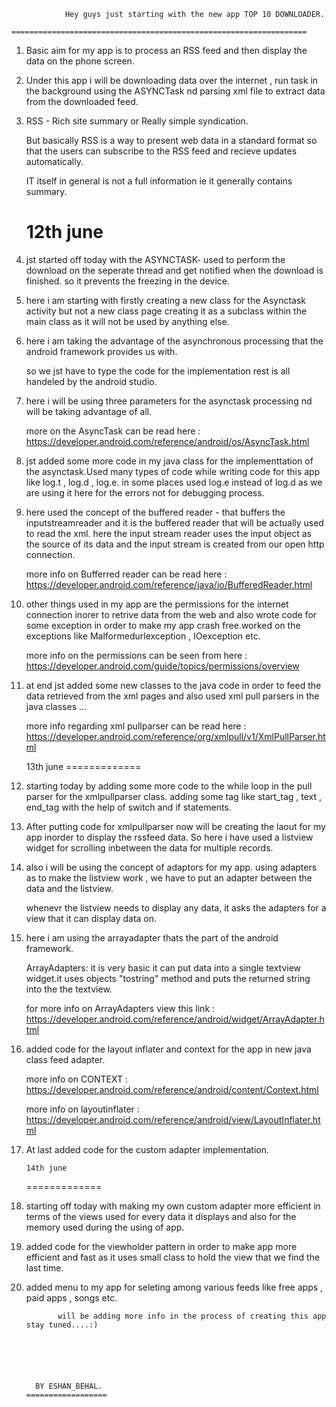               

                Hey guys just starting with the new app TOP 10 DOWNLOADER.
           ==================================================================

1. Basic aim for my app is to process an RSS feed and then display the data on the phone screen.

2. Under this app i will be downloading data over the internet , run task in the background using the ASYNCTask
   nd parsing xml file to extract data from the downloaded feed.

3. RSS - Rich site summary or Really simple syndication.

   But basically RSS is a way to present web data in a standard format so that the users can subscribe to the
   RSS feed and recieve updates automatically.

   IT itself in general is not a full information ie it generally contains summary.


     12th june
   ==============

1. jst started off today with the ASYNCTASK- used to perform the download on the seperate thread and get notified
   when the download is finished.
   so it prevents the freezing in the device.

2. here i am starting with firstly creating a new class for the Asynctask activity but not a new class page
   creating it as a subclass within the main class as it will not be used by anything else.

3. here i am taking the advantage of the asynchronous processing that the android framework provides us with.

   so we jst have to type the code for the implementation rest is all handeled by the android studio.

4. here i will be using three parameters for the asynctask processing nd will be taking advantage of all.

   more on the AsyncTask can be read here : https://developer.android.com/reference/android/os/AsyncTask.html

5. jst added some more code in my java class for the implementtation of the asynctask.Used many types of code while 
   writing code for this app like log.t , log.d , log.e.
   in some places used log.e instead of log.d as we are using it here for the errors not for debugging process.
   
6. here used the concept of the buffered reader - that buffers the inputstreamreader and it is the buffered reader
   that will be actually used to read the xml.
   here the input stream reader uses the input object as the source of its data and the input stream is created from
   our open http connection.

   more info on Bufferred reader can be read here : https://developer.android.com/reference/java/io/BufferedReader.html

7. other things used in my app are the permissions for the internet connection inorer to retrive data from the web and also 
   wrote code for some exception in order to make my app crash free.worked on the exceptions like Malformedurlexception , 
   IOexception etc.

   more info on the permissions can be seen from here : https://developer.android.com/guide/topics/permissions/overview

8. at end jst added some new classes to the java code in order to feed the data retrieved from the xml pages and also used
   xml pull parsers in the java classes ...

   more info regarding xml pullparser can be read here : https://developer.android.com/reference/org/xmlpull/v1/XmlPullParser.html


    13th june
  =============

1. starting today by adding some more code to the while loop in the pull parser for the xmlpullparser class.
   adding some tag like start_tag , text , end_tag with the help of switch and if statements.

2. After putting code for xmlpullparser now will be creating the laout for my app inorder to display the rssfeed 
   data.
   So here i have used a listview widget for scrolling inbetween the data for multiple records.

3. also i will be using the concept of adaptors for my app.
   using adapters as to make the listview work , we have to put an adapter between the data and the listview.
   
   whenevr the listview needs to display any data, it asks the adapters for a view that it can display data on.

4. here i am using the arrayadapter thats the part of the android framework.

   ArrayAdapters: it is very basic it can put data into a single textview widget.it uses objects "tostring" method
   and puts the returned string into the the textview.

   for more info on ArrayAdapters view this link : https://developer.android.com/reference/android/widget/ArrayAdapter.html 

5. added code for the layout inflater and context for the app in new java class feed adapter.

   more info on CONTEXT : https://developer.android.com/reference/android/content/Context.html

   more info on layoutinflater : https://developer.android.com/reference/android/view/LayoutInflater.html

6. At last added code for the custom adapter implementation.


       14th june
     =============

1. starting off today with making my own custom adapter more efficient in terms of the views used for every data it 
   displays and also for the memory used during the using of app.

2. added code for the viewholder pattern in order to make app more efficient and fast as it uses small class to hold
   the view that we find the last time.

3. added menu to my app for seleting among various feeds like free apps , paid apps , songs etc.


 
















              will be adding more info in the process of creating this app stay tuned....:)




      

         BY ESHAN_BEHAL.
       ================== 